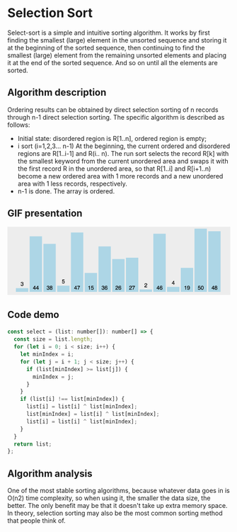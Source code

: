 # Selection Sort

Select-sort is a simple and intuitive sorting algorithm. It works by first finding the smallest (large) element in the unsorted sequence and storing it at the beginning of the sorted sequence, then continuing to find the smallest (large) element from the remaining unsorted elements and placing it at the end of the sorted sequence. And so on until all the elements are sorted.

## Algorithm description

Ordering results can be obtained by direct selection sorting of n records through n-1 direct selection sorting. The specific algorithm is described as follows:

- Initial state: disordered region is R[1..n], ordered region is empty;
- i sort (i=1,2,3... n-1) At the beginning, the current ordered and disordered regions are R[1..i-1] and R(i.. n). The run sort selects the record R[k] with the smallest keyword from the current unordered area and swaps it with the first record R in the unordered area, so that R[1..i] and R[i+1..n) become a new ordered area with 1 more records and a new unordered area with 1 less records, respectively.
- n-1 is done. The array is ordered.

## GIF presentation

![Selection Sort](../../../../assets/ranuts/sort/select.gif)

## Code demo

```js
const select = (list: number[]): number[] => {
  const size = list.length;
  for (let i = 0; i < size; i++) {
    let minIndex = i;
    for (let j = i + 1; j < size; j++) {
      if (list[minIndex] >= list[j]) {
        minIndex = j;
      }
    }
    if (list[i] !== list[minIndex]) {
      list[i] = list[i] ^ list[minIndex];
      list[minIndex] = list[i] ^ list[minIndex];
      list[i] = list[i] ^ list[minIndex];
    }
  }
  return list;
};
```

## Algorithm analysis

One of the most stable sorting algorithms, because whatever data goes in is O(n2) time complexity, so when using it, the smaller the data size, the better. The only benefit may be that it doesn't take up extra memory space. In theory, selection sorting may also be the most common sorting method that people think of.
